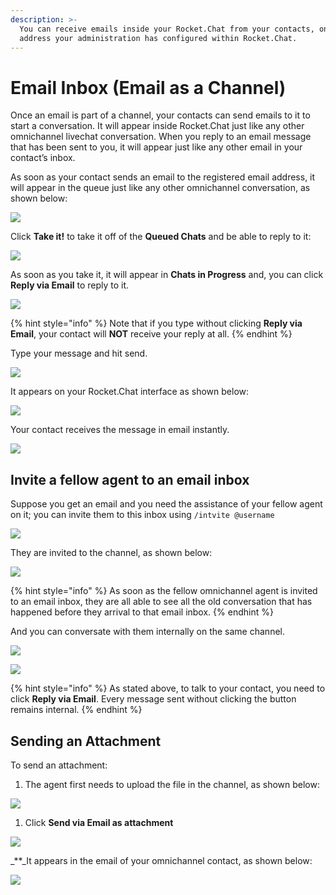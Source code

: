 ```yaml
---
description: >-
  You can receive emails inside your Rocket.Chat from your contacts, on an email
  address your administration has configured within Rocket.Chat.
---
```


# Email Inbox \(Email as a Channel\)

Once an email is part of a channel, your contacts can send emails to it to start a conversation. It will appear inside Rocket.Chat just like any other omnichannel livechat conversation. When you reply to an email message that has been sent to you, it will appear just like any other email in your contact’s inbox.

As soon as your contact sends an email to the registered email address, it will appear in the queue just like any other omnichannel conversation, as shown below:

![](../../../.gitbook/assets/image%20%28222%29.png)

Click **Take it!** to take it off of the **Queued Chats** and be able to reply to it:

![](../../../.gitbook/assets/image%20%28223%29.png)

As soon as you take it, it will appear in **Chats in Progress** and, you can click **Reply via Email** to reply to it.

![](../../../.gitbook/assets/image%20%28227%29.png)

{% hint style="info" %}
Note that if you type without clicking **Reply via Email**, your contact will **NOT** receive your reply at all.
{% endhint %}

Type your message and hit send.

![](../../../.gitbook/assets/image%20%28226%29.png)

It appears on your Rocket.Chat interface as shown below:

![](../../../.gitbook/assets/image%20%28224%29.png)

Your contact receives the message in email instantly.

![](../../../.gitbook/assets/image%20%28225%29.png)

## Invite a fellow agent to an email inbox

Suppose you get an email and you need the assistance of your fellow agent on it; you can invite them to this inbox using `/intvite @username`

![](../../../.gitbook/assets/image%20%28245%29.png)

They are invited to the channel, as shown below:

![](../../../.gitbook/assets/image%20%28244%29.png)

{% hint style="info" %}
As soon as the fellow omnichannel agent is invited to an email inbox, they are all able to see all the old conversation that has happened before they arrival to that email inbox.
{% endhint %}

And you can conversate with them internally on the same channel.

![](../../../.gitbook/assets/image%20%28246%29.png)

![](../../../.gitbook/assets/image%20%28248%29.png)

{% hint style="info" %}
As stated above, to talk to your contact, you need to click **Reply via Email**. Every message sent without clicking the button remains internal.
{% endhint %}

## Sending an Attachment

To send an attachment:

1. The agent first needs to upload the file in the channel, as shown below:

![](../../../.gitbook/assets/image%20%28249%29.png)

1. Click **Send via Email as attachment**

![](../../../.gitbook/assets/image%20%28247%29.png)

_\*\*_It appears in the email of your omnichannel contact, as shown below:

![](../../../.gitbook/assets/image%20%28251%29.png)

